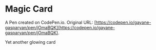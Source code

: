 # Magic Card

A Pen created on CodePen.io. Original URL: [https://codepen.io/gayane-gasparyan/pen/jOmaBQK](https://codepen.io/gayane-gasparyan/pen/jOmaBQK).

Yet another glowing card
